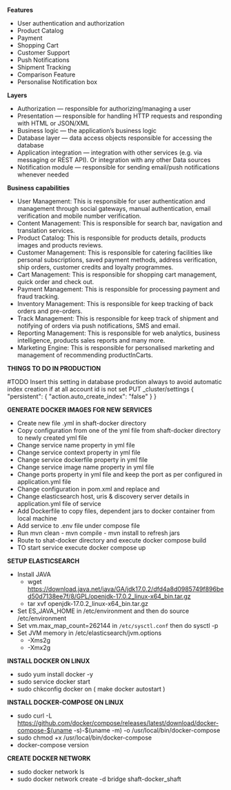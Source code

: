 **Features**
- User authentication and authorization
- Product Catalog
- Payment
- Shopping Cart
- Customer Support
- Push Notifications
- Shipment Tracking
- Comparison Feature
- Personalise Notification box

**Layers**
- Authorization — responsible for authorizing/managing a user
- Presentation — responsible for handling HTTP requests and responding with HTML or JSON/XML
- Business logic — the application’s business logic
- Database layer — data access objects responsible for accessing the database
- Application integration — integration with other services (e.g. via messaging or REST API). Or integration with any other Data sources
- Notification module — responsible for sending email/push notifications whenever needed

**Business capabilities**
- User Management: This is responsible for user authentication and management through social gateways, manual authentication, email verification and mobile number verification.
- Content Management: This is responsible for search bar, navigation and translation services.
- Product Catalog: This is responsible for products details, products images and products reviews.
- Customer Management: This is responsible for catering facilities like personal subscriptions, saved payment methods, address verification, ship orders, customer credits and loyalty programmes.
- Cart Management: This is responsible for shopping cart management, quick order and check out.
- Payment Management: This is responsible for processing payment and fraud tracking.
- Inventory Management: This is responsible for keep tracking of back orders and pre-orders.
- Track Management: This is responsible for keep track of shipment and notifying of orders via push notifications, SMS and email.
- Reporting Management: This is responsible for web analytics, business intelligence, products sales reports and many more.
- Marketing Engine: This is responsible for personalised marketing and management of recommending productInCarts.

**THINGS TO DO IN PRODUCTION**

#TODO
Insert this setting in database production always to avoid automatic index creation if at all account id is not set
PUT _cluster/settings
{
"persistent": {
"action.auto_create_index": "false"
}
}

**GENERATE DOCKER IMAGES FOR NEW SERVICES**
- Create new file <service-name>.yml in shaft-docker directory
- Copy configuration from one of the yml file from shaft-docker directory to newly created yml file
- Change service name property in yml file
- Change service context property in yml file
- Change service dockerfile property in yml file
- Change service image name property in yml file
- Change ports property in yml file and keep the port as per configured in application.yml file
- Change <build> configuration in pom.xml and replace <mainClass> and <finalName>
- Change elasticsearch host, uris & discovery server details in application.yml file of service
- Add Dockerfile to copy files, dependent jars to docker container from local machine
- Add service to .env file under compose file
- Run mvn clean - mvn compile - mvn install to refresh jars
- Route to shat-docker directory and execute docker compose build
- TO start service execute docker compose up

**SETUP ELASTICSEARCH**
- Install JAVA
  - wget https://download.java.net/java/GA/jdk17.0.2/dfd4a8d0985749f896bed50d7138ee7f/8/GPL/openjdk-17.0.2_linux-x64_bin.tar.gz
  - tar xvf openjdk-17.0.2_linux-x64_bin.tar.gz
- Set ES_JAVA_HOME in /etc/environment and then do source /etc/environment
- Set vm.max_map_count=262144 in `/etc/sysctl.conf` then do sysctl -p
- Set JVM memory in /etc/elasticsearch/jvm.options
  - -Xms2g
  - -Xmx2g

**INSTALL DOCKER ON LINUX**
- sudo yum install docker -y
- sudo service docker start
- sudo chkconfig docker on ( make docker autostart )

**INSTALL DOCKER-COMPOSE ON LINUX**
- sudo curl -L https://github.com/docker/compose/releases/latest/download/docker-compose-$(uname -s)-$(uname -m) -o /usr/local/bin/docker-compose
- sudo chmod +x /usr/local/bin/docker-compose
- docker-compose version

**CREATE DOCKER NETWORK**
- sudo docker network ls
- sudo docker network create -d bridge shaft-docker_shaft

